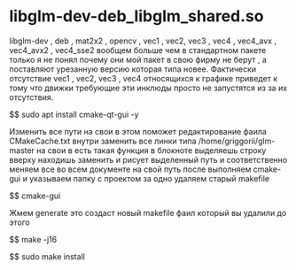# libglm-dev-deb_libglm_shared.so
libglm-dev , deb , mat2x2 , opencv , vec1 , vec2, vec3 , vec4 , vec4_avx , vec4_avx2 , vec4_sse2 вообщем больше чем в стандартном пакете только я не понял почему они мой пакет в свою фирму не берут , а поставляют урезанную версию которая типа новее. Фактически отсутствие vec1 , vec2, vec3 , vec4 относящихся к графике приведет к тому что движки требующие эти инклюды просто не запустятся из за их отсутствия.

$$ sudo apt install cmake-qt-gui -y

Изменить все пути на свои в этом поможет редактирование фаила CMakeCache.txt внутри 
заменить все линки типа /home/griggorii/glm-master на свои в есть такая функция в блокноте 
выделяешь строку вверху находишь заменить и рисует выделенный путь и соответственно меняем все
во всем документе на свой путь после выполняем cmake-gui и указываем папку с проектом за одно удаляем старый makefile

$$ cmake-gui

Жмем generate это создаст новый makefile фаил который вы удалили до этого

$$ make -j16

$$ sudo make install
